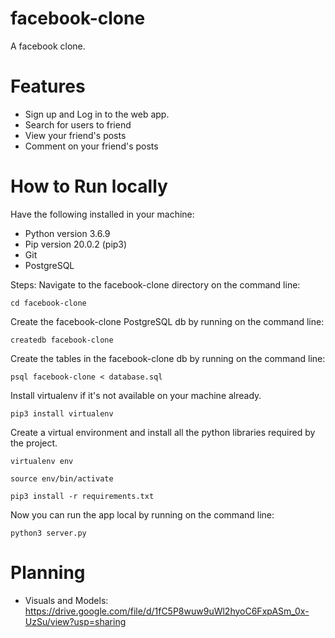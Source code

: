 # facebook-clone
A facebook clone.

# Features
 * Sign up and Log in to the web app.
 * Search for users to friend
 * View your friend's posts
 * Comment on your friend's posts

# How to Run locally
Have the following installed in your machine:
 * Python version 3.6.9
 * Pip version 20.0.2 (pip3)
 * Git
 * PostgreSQL

Steps:
  Navigate to the facebook-clone directory on the command line:
  
 ```
cd facebook-clone
 ```
 
 Create the facebook-clone PostgreSQL db by running on the command line:

 ```
createdb facebook-clone
 ```

 Create the tables in the facebook-clone db by running on the command line:

 ```
 psql facebook-clone < database.sql

 ```

 Install virtualenv if it's not available on your machine already.

 ```
 pip3 install virtualenv

 ```

 Create a virtual environment and install all the python libraries required 
 by the project.

 ```
 virtualenv env
 ```
 
 ```
 source env/bin/activate
 ```

 ```
 pip3 install -r requirements.txt
 ```

Now you can run the app local by running on the command line:
```
python3 server.py
```
# Planning
 * Visuals and Models: https://drive.google.com/file/d/1fC5P8wuw9uWl2hyoC6FxpASm_0x-UzSu/view?usp=sharing

